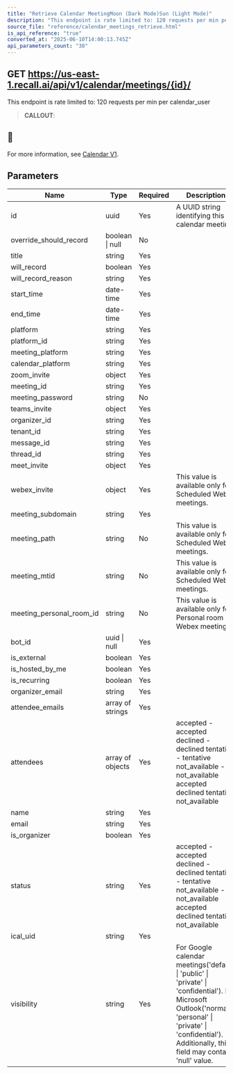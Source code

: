 ```yaml
---
title: "Retrieve Calendar MeetingMoon (Dark Mode)Sun (Light Mode)"
description: "This endpoint is rate limited to: 120 requests per min per calendar_user"
source_file: "reference/calendar_meetings_retrieve.html"
is_api_reference: "true"
converted_at: "2025-06-10T14:00:13.745Z"
api_parameters_count: "38"
---
```

## GET https://us-east-1.recall.ai/api/v1/calendar/meetings/{id}/

This endpoint is rate limited to: 120 requests per min per calendar_user

> **CALLOUT**:

## 📘

For more information, see [Calendar V1](/docs/calendar-v1-1).
## Parameters

| Name | Type | Required | Description |
| --- | --- | --- | --- |
| id | uuid | Yes | A UUID string identifying this calendar meeting. |
| override_should_record | boolean \| null | No |  |
| title | string | Yes |  |
| will_record | boolean | Yes |  |
| will_record_reason | string | Yes |  |
| start_time | date-time | Yes |  |
| end_time | date-time | Yes |  |
| platform | string | Yes |  |
| platform_id | string | Yes |  |
| meeting_platform | string | Yes |  |
| calendar_platform | string | Yes |  |
| zoom_invite | object | Yes |  |
| meeting_id | string | Yes |  |
| meeting_password | string | No |  |
| teams_invite | object | Yes |  |
| organizer_id | string | Yes |  |
| tenant_id | string | Yes |  |
| message_id | string | Yes |  |
| thread_id | string | Yes |  |
| meet_invite | object | Yes |  |
| webex_invite | object | Yes | This value is available only for Scheduled Webex meetings. |
| meeting_subdomain | string | Yes |  |
| meeting_path | string | No | This value is available only for Scheduled Webex meetings. |
| meeting_mtid | string | No | This value is available only for Scheduled Webex meetings. |
| meeting_personal_room_id | string | No | This value is available only for Personal room Webex meetings. |
| bot_id | uuid \| null | Yes |  |
| is_external | boolean | Yes |  |
| is_hosted_by_me | boolean | Yes |  |
| is_recurring | boolean | Yes |  |
| organizer_email | string | Yes |  |
| attendee_emails | array of strings | Yes |  |
| attendees | array of objects | Yes | accepted - accepted declined - declined tentative - tentative not_available - not_available  accepted declined tentative not_available |
| name | string | Yes |  |
| email | string | Yes |  |
| is_organizer | boolean | Yes |  |
| status | string | Yes | accepted - accepted declined - declined tentative - tentative not_available - not_available  accepted declined tentative not_available |
| ical_uid | string | Yes |  |
| visibility | string | Yes | For Google calendar meetings('default' \| 'public' \| 'private' \| 'confidential').         For Microsoft Outlook('normal' \| 'personal' \| 'private' \| 'confidential').         Additionally, this field may contain 'null' value. |
